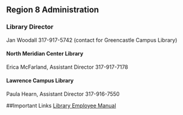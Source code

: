 ## Region 8 Administration

### Library Director
Jan Woodall
317-917-5742
(contact for Greencastle Campus Library)

#### North Meridian Center Library
Erica McFarland, Assistant Director 
317-917-7178

#### Lawrence Campus Library
Paula Hearn, Assistant Director
317-916-7550

##Important Links
[Library Employee Manual](http://library.ivytech.edu/ld.php?content_id=17434934)

